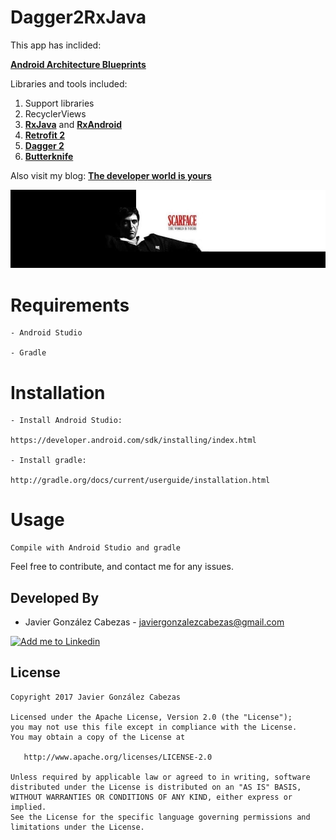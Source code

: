 # Dagger2RxJava

This app has inclided:

**[Android Architecture Blueprints](https://github.com/googlesamples/android-architecture)**

Libraries and tools included:

1. Support libraries
2. RecyclerViews
3. **[RxJava](https://github.com/ReactiveX/RxJava)** and **[RxAndroid](https://github.com/ReactiveX/RxAndroid)**
4. **[Retrofit 2](https://github.com/square/retrofit)**
5. **[Dagger 2](https://google.github.io/dagger/)**
6. **[Butterknife](https://github.com/JakeWharton/butterknife)**


Also visit my blog: **[The developer world is yours](http://thedeveloperworldisyours.com/)**

<a href="http://thedeveloperworldisyours.com/">
  <img alt="The developer world is yours" src="https://github.com/CabezasGonzalezJavier/AddTextViewButton/blob/master/TheDeveloperWordIsYours.png" />
</a>

# Requirements

    - Android Studio

    - Gradle


# Installation

    - Install Android Studio:

    https://developer.android.com/sdk/installing/index.html

    - Install gradle:

    http://gradle.org/docs/current/userguide/installation.html

# Usage
    Compile with Android Studio and gradle


Feel free to contribute, and contact me for any issues.

Developed By
------------
* Javier González Cabezas - <javiergonzalezcabezas@gmail.com>

<a href="https://es.linkedin.com/in/javier-gonz%C3%A1lez-cabezas-8b4b2231">
  <img alt="Add me to Linkedin" src="https://github.com/JorgeCastilloPrz/EasyMVP/blob/master/art/linkedin.png" />
</a>

License
-------

    Copyright 2017 Javier González Cabezas

    Licensed under the Apache License, Version 2.0 (the "License");
    you may not use this file except in compliance with the License.
    You may obtain a copy of the License at

       http://www.apache.org/licenses/LICENSE-2.0

    Unless required by applicable law or agreed to in writing, software
    distributed under the License is distributed on an "AS IS" BASIS,
    WITHOUT WARRANTIES OR CONDITIONS OF ANY KIND, either express or implied.
    See the License for the specific language governing permissions and
    limitations under the License.
